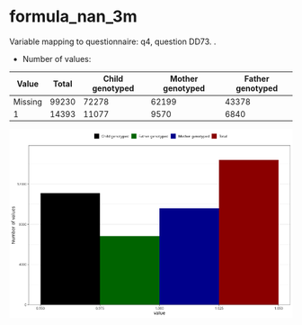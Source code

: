 # formula_nan_3m
Variable mapping to questionnaire: q4, question DD73.
.
- Number of values:

| Value | Total | Child genotyped | Mother genotyped | Father genotyped |
| ----- | ----- | --------------- | ---------------- | ---------------- |
| Missing | 99230 | 72278 | 62199 | 43378 |
| 1 | 14393 | 11077 | 9570 |6840 |



![](formula_nan_3m_n.png)



